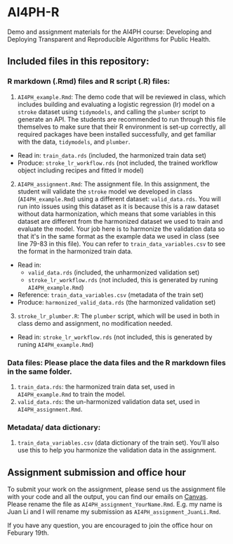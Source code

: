 # AI4PH-R
Demo and assignment materials for the AI4PH course: Developing and Deploying Transparent and Reproducible Algorithms for Public Health.

## Included files in this repository:

### R markdown (.Rmd) files and R script (.R) files:

1.	`AI4PH_example.Rmd`: The demo code that will be reviewed in class, which includes building and evaluating a logistic regression (lr) model on a `stroke` dataset using `tidymodels`, and calling the `plumber` script to generate an API. The students are recommended to run through this file themselves to make sure that their R environment is set-up correctly, all required packages have been installed successfully, and get familiar with the data, `tidymodels`, and `plumber`.
  - Read in: `train_data.rds` (included, the harmonized train data set)
  - Produce: `stroke_lr_workflow.rds` (not included, the trained workflow object including recipes and fitted lr model)

2.	`AI4PH_assignment.Rmd`: The assignment file. In this assignment, the student will validate the `stroke` model we developed in class (`AI4PH_example.Rmd`) using a different dataset: `valid_data.rds`. You will run into issues using this dataset as it is because this is a raw dataset without data harmonization, which means that some variables in this dataset are different from the harmonized dataset we used to train and evaluate the model. Your job here is to harmonize the validation data so that it's in the same format as the example data we used in class (see line 79-83 in this file). You can refer to `train_data_variables.csv` to see the format in the harmonized train data.
  - Read in:
    - `valid_data.rds` (included, the unharmonized validation set)
    - `stroke_lr_workflow.rds` (not included, this is generated by runing `AI4PH_example.Rmd`)
  - Reference: `train_data_variables.csv` (metadata of the train set)
  - Produce: `harmonized_valid_data.rds` (the harmonized validation set)
  
3.	`stroke_lr_plumber.R`: The `plumber` script, which will be used in both in class demo and assignment, no modification needed.
  - Read in: `stroke_lr_workflow.rds` (not included, this is generated by runing `AI4PH_example.Rmd`)

### Data files: Please place the data files and the R markdown files in the same folder.
1.	`train_data.rds`: the harmonized train data set, used in `AI4PH_example.Rmd` to train the model.
2.	`valid_data.rds`: the un-harmonized validation data set, used in `AI4PH_assignment.Rmd`.

### Metadata/ data dictionary:
1.	`train_data_variables.csv` (data dictionary of the train set). You’ll also use this to help you harmonize the validation data in the assignment.

## Assignment submission and office hour
To submit your work on the assignment, please send us the assignment file with your code and all the output, you can find our emails on [Canvas](https://phesc.instructure.com/courses/234/users). Please rename the file as `AI4PH_assignment_YourName.Rmd`. E.g. my name is Juan Li and I will rename my submission as `AI4PH_assignment_JuanLi.Rmd`.

If you have any question, you are encouraged to join the office hour on Feburary 19th.
